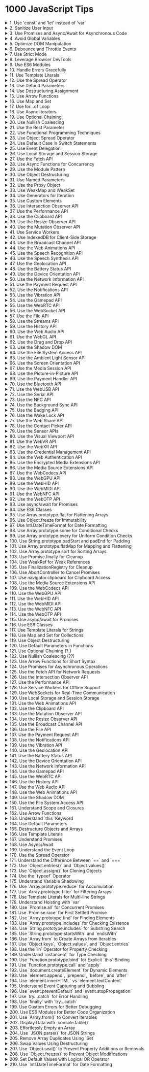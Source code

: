 # 1000 JavaScript Tips

<details><summary>1. Use 'const' and 'let' instead of 'var'</summary>
Using 'const' and 'let' helps avoid common pitfalls associated with variable scoping in JavaScript. 'const' is used for variables that should not be reassigned, providing more predictable and maintainable code. 'let' is used for variables that can change, but it is block-scoped, reducing the chances of bugs related to variable hoisting. For more information, refer to the [MDN Web Docs on const](https://developer.mozilla.org/en-US/docs/Web/JavaScript/Reference/Statements/const) and [MDN Web Docs on let](https://developer.mozilla.org/en-US/docs/Web/JavaScript/Reference/Statements/let).
</details>

<details><summary>2. Sanitize User Input</summary>
Always sanitize user input to prevent security vulnerabilities such as cross-site scripting (XSS) and command injection. Use libraries like [DOMPurify](https://github.com/cure53/DOMPurify) for sanitizing HTML content, and ensure that any data coming from user input is properly validated and sanitized before being processed or displayed. Learn more about XSS prevention on the [OWASP XSS Prevention Cheat Sheet](https://cheatsheetseries.owasp.org/cheatsheets/XSS_Prevention_Cheat_Sheet.html).
</details>

<details><summary>3. Use Promises and Async/Await for Asynchronous Code</summary>
Promises and async/await provide a cleaner and more readable way to handle asynchronous operations compared to traditional callback functions. They help in writing more maintainable code and reduce the complexity associated with error handling in asynchronous operations. Learn more about [Promises](https://developer.mozilla.org/en-US/docs/Web/JavaScript/Reference/Global_Objects/Promise) and [async/await](https://developer.mozilla.org/en-US/docs/Learn/JavaScript/Asynchronous/Async_await) on MDN Web Docs.
</details>

<details><summary>4. Avoid Global Variables</summary>
Global variables can lead to conflicts and hard-to-debug issues, especially in larger codebases. Encapsulate your code within functions or use module patterns to avoid polluting the global namespace. This practice helps in maintaining code modularity and reusability. Read more about best practices in the [MDN Web Docs on Variable Scope](https://developer.mozilla.org/en-US/docs/Web/JavaScript/Guide/Grammar_and_types#variable_scope).
</details>

<details><summary>5. Optimize DOM Manipulation</summary>
Frequent DOM manipulation can lead to performance issues. To optimize, batch DOM changes, use document fragments, or leverage virtual DOM libraries like [React](https://reactjs.org/). Minimizing reflows and repaints by reducing direct DOM interactions can significantly improve performance. Check out this [article on DOM manipulation performance](https://www.smashingmagazine.com/2012/11/writing-fast-memory-efficient-javascript/).
</details>

<details><summary>6. Debounce and Throttle Events</summary>
For events that fire frequently (like scroll, resize, or keypress), use debounce or throttle techniques to limit the number of times the event handler executes. This helps in improving performance and preventing excessive function calls. Libraries like [Lodash](https://lodash.com/docs/4.17.15#debounce) provide convenient debounce and throttle methods. Read more about [debouncing and throttling](https://css-tricks.com/debouncing-throttling-explained-examples/) on CSS-Tricks.
</details>

<details><summary>7. Use Strict Mode</summary>
Enable strict mode by adding 'use strict'; at the beginning of your JavaScript files or functions. Strict mode helps in catching common coding errors, prevents the use of certain problematic features, and provides better performance by allowing JavaScript engines to optimize code more effectively. Learn more about strict mode on [MDN Web Docs](https://developer.mozilla.org/en-US/docs/Web/JavaScript/Reference/Strict_mode).
</details>

<details><summary>8. Leverage Browser DevTools</summary>
Browser DevTools are powerful tools for debugging, profiling, and optimizing your code. Use features like breakpoints, network analysis, and performance profiling to identify and fix issues more efficiently. Familiarizing yourself with DevTools can greatly enhance your development workflow. Learn more from the [Chrome DevTools documentation](https://developer.chrome.com/docs/devtools/).
</details>

<details><summary>9. Use ES6 Modules</summary>
ES6 modules provide a standardized way to organize and reuse code. They help in maintaining a clean codebase by encapsulating functionality and promoting code reuse. Use 'import' and 'export' statements to manage dependencies and module loading in your JavaScript projects. Read more about ES6 modules on [MDN Web Docs](https://developer.mozilla.org/en-US/docs/Web/JavaScript/Guide/Modules).
</details>

<details><summary>10. Handle Errors Gracefully</summary>
Always include error handling in your code to manage potential issues gracefully. Use try/catch blocks for synchronous code and .catch() or async/await with try/catch for asynchronous code. Proper error handling ensures your application can recover from unexpected situations and provide meaningful feedback to users. Learn more about error handling in JavaScript on [MDN Web Docs](https://developer.mozilla.org/en-US/docs/Web/JavaScript/Guide/Control_flow_and_error_handling#exception_handling_statements).
</details>

<details><summary>11. Use Template Literals</summary>
Template literals provide an easy and readable way to create strings. They allow for embedded expressions and multiline strings, which can simplify string creation and manipulation. Use backticks (`) to define template literals and include expressions within ${} brackets. Learn more about template literals on [MDN Web Docs](https://developer.mozilla.org/en-US/docs/Web/JavaScript/Reference/Template_literals).
</details>

<details><summary>12. Use the Spread Operator</summary>
The spread operator (...) allows for easy copying and merging of arrays and objects, and can also be used for function arguments. It provides a concise and readable way to manipulate collections of data. Learn more about the spread operator on [MDN Web Docs](https://developer.mozilla.org/en-US/docs/Web/JavaScript/Reference/Operators/Spread_syntax).
</details>

<details><summary>13. Use Default Parameters</summary>
Default parameters allow you to specify default values for function parameters if no arguments are provided. This can simplify function definitions and provide more robust default behavior. Learn more about default parameters on [MDN Web Docs](https://developer.mozilla.org/en-US/docs/Web/JavaScript/Reference/Functions/Default_parameters).
</details>

<details><summary>14. Use Destructuring Assignment</summary>
Destructuring assignment allows you to unpack values from arrays or properties from objects into distinct variables. This can simplify the extraction of values and make your code more readable. Learn more about destructuring on [MDN Web Docs](https://developer.mozilla.org/en-US/docs/Web/JavaScript/Reference/Operators/Destructuring_assignment).
</details>

<details><summary>15. Use Arrow Functions</summary>
Arrow functions provide a shorter syntax for writing function expressions and lexically bind the `this` value. This can make your code more concise and predictable. Learn more about arrow functions on [MDN Web Docs](https://developer.mozilla.org/en-US/docs/Web/JavaScript/Reference/Functions/Arrow_functions).
</details>

<details><summary>16. Use Map and Set</summary>
Map and Set are built-in data structures that provide more functionality and performance compared to plain objects and arrays. Use Map for key-value pairs and Set for unique values. Learn more about [Map](https://developer.mozilla.org/en-US/docs/Web/JavaScript/Reference/Global_Objects/Map) and [Set](https://developer.mozilla.org/en-US/docs/Web/JavaScript/Reference/Global_Objects/Set) on MDN Web Docs.
</details>

<details><summary>17. Use for...of Loop</summary>
The for...of loop provides a simpler and more readable way to iterate over iterable objects like arrays, strings, and NodeLists. It avoids the pitfalls of traditional for loops and provides a cleaner syntax. Learn more about the for...of loop on [MDN Web Docs](https://developer.mozilla.org/en-US/docs/Web/JavaScript/Reference/Statements/for...of).
</details>

<details><summary>18. Use Async Iterators</summary>
Async iterators and the for await...of loop allow you to iterate over asynchronous data sources in a clean and readable manner. This can simplify the handling of asynchronous streams of data. Learn more about async iterators on [MDN Web Docs](https://developer.mozilla.org/en-US/docs/Web/JavaScript/Reference/Statements/for-await...of).
</details>

<details><summary>19. Use Optional Chaining</summary>
Optional chaining (?.) allows you to safely access deeply nested properties without having to explicitly check for the existence of each level in the property chain. This can simplify your code and prevent runtime errors. Learn more about optional chaining on [MDN Web Docs](https://developer.mozilla.org/en-US/docs/Web/JavaScript/Reference/Operators/Optional_chaining).
</details>

<details><summary>20. Use Nullish Coalescing</summary>
The nullish coalescing operator (??) provides a way to handle default values when dealing with null or undefined. It is a cleaner alternative to using logical OR (||) for default values. Learn more about nullish coalescing on [MDN Web Docs](https://developer.mozilla.org/en-US/docs/Web/JavaScript/Reference/Operators/Nullish_coalescing_operator).
</details>

<details><summary>21. Use the Rest Parameter</summary>
The rest parameter syntax (...) allows you to represent an indefinite number of arguments as an array. This is useful in functions where you don't know the exact number of arguments beforehand. Learn more about rest parameters on [MDN Web Docs](https://developer.mozilla.org/en-US/docs/Web/JavaScript/Reference/Functions/rest_parameters).
</details>

<details><summary>22. Use Functional Programming Techniques</summary>
Functional programming techniques like map, filter, and reduce can make your code more concise and easier to understand. They allow you to operate on collections of data in a declarative manner. Learn more about functional programming in JavaScript on [MDN Web Docs](https://developer.mozilla.org/en-US/docs/Web/JavaScript/Guide/Functions#functional_programming).
</details>

<details><summary>23. Use Object Spread Operator</summary>
The object spread operator (...) allows you to create shallow copies of objects and merge multiple objects into one. This is useful for immutability and combining object properties. Learn more about the object spread operator on [MDN Web Docs](https://developer.mozilla.org/en-US/docs/Web/JavaScript/Reference/Operators/Spread_syntax).
</details>

<details><summary>24. Use Default Case in Switch Statements</summary>
Always include a default case in switch statements to handle unexpected values. This ensures that your code can handle any input, even if it doesn't match any of the specified cases. Learn more about switch statements on [MDN Web Docs](https://developer.mozilla.org/en-US/docs/Web/JavaScript/Reference/Statements/switch).
</details>

<details><summary>25. Use Event Delegation</summary>
Event delegation is a technique that allows you to handle events efficiently by attaching a single event listener to a parent element. This listener analyzes bubbled events to find a match on child elements. Learn more about event delegation on [JavaScript.info](https://javascript.info/event-delegation).
</details>

<details><summary>26. Use Local Storage and Session Storage</summary>
Local storage and session storage provide a way to store data on the client side. Local storage persists data across sessions, while session storage only lasts for the duration of the page session. Learn more about local and session storage on [MDN Web Docs](https://developer.mozilla.org/en-US/docs/Web/API/Window/localStorage).
</details>

<details><summary>27. Use the Fetch API</summary>
The Fetch API provides a modern, promise-based way to make network requests. It is a more powerful and flexible alternative to XMLHttpRequest. Learn more about the Fetch API on [MDN Web Docs](https://developer.mozilla.org/en-US/docs/Web/API/Fetch_API).
</details>

<details><summary>28. Use Async Functions for Concurrency</summary>
Async functions, when combined with the await keyword, provide a clean and intuitive way to handle asynchronous operations. They make your code look synchronous and are easier to read and maintain. Learn more about async functions on [MDN Web Docs](https://developer.mozilla.org/en-US/docs/Web/JavaScript/Reference/Statements/async_function).
</details>

<details><summary>29. Use the Module Pattern</summary>
The module pattern is a design pattern that provides a way to encapsulate private and public methods and variables. It helps in organizing and structuring your code. Learn more about the module pattern on [JavaScript.info](https://javascript.info/modules).
</details>

<details><summary>30. Use Object Destructuring</summary>
Object destructuring allows you to extract properties from objects and bind them to variables. This can make your code more concise and readable. Learn more about object destructuring on [MDN Web Docs](https://developer.mozilla.org/en-US/docs/Web/JavaScript/Reference/Operators/Destructuring_assignment).
</details>

<details><summary>31. Use Named Parameters</summary>
Using named parameters in your functions can make your code more readable and flexible. Instead of passing a list of arguments, you pass an object with named properties. Learn more about named parameters on [MDN Web Docs](https://developer.mozilla.org/en-US/docs/Web/JavaScript/Reference/Functions/Default_parameters#using_destructuring_with_default_parameters).
</details>

<details><summary>32. Use the Proxy Object</summary>
The Proxy object allows you to create a proxy for another object, which can intercept and redefine fundamental operations for that object. This can be useful for implementing custom behavior. Learn more about the Proxy object on [MDN Web Docs](https://developer.mozilla.org/en-US/docs/Web/JavaScript/Reference/Global_Objects/Proxy).
</details>

<details><summary>33. Use WeakMap and WeakSet</summary>
WeakMap and WeakSet are collections that allow for weak references to objects. This means that if no other references to an object exist, it can be garbage collected. Learn more about [WeakMap](https://developer.mozilla.org/en-US/docs/Web/JavaScript/Reference/Global_Objects/WeakMap) and [WeakSet](https://developer.mozilla.org/en-US/docs/Web/JavaScript/Reference/Global_Objects/WeakSet) on MDN Web Docs.
</details>

<details><summary>34. Use Generators for Iteration</summary>
Generators are functions that can be paused and resumed, allowing you to define iterative algorithms by writing code that produces a sequence of results. Learn more about generators on [MDN Web Docs](https://developer.mozilla.org/en-US/docs/Web/JavaScript/Reference/Statements/function*).
</details>

<details><summary>35. Use Custom Elements</summary>
Custom elements allow you to create your own HTML tags and define their behavior using JavaScript. This is part of the Web Components standard. Learn more about custom elements on [MDN Web Docs](https://developer.mozilla.org/en-US/docs/Web/Web_Components/Using_custom_elements).
</details>

<details><summary>36. Use Intersection Observer API</summary>
The Intersection Observer API provides a way to asynchronously observe changes in the intersection of a target element with an ancestor element or with a top-level document's viewport. Learn more about the Intersection Observer API on [MDN Web Docs](https://developer.mozilla.org/en-US/docs/Web/API/Intersection_Observer_API).
</details>

<details><summary>37. Use the Performance API</summary>
The Performance API provides a way to measure the performance of your web applications. You can use it to track various performance metrics and optimize your code accordingly. Learn more about the Performance API on [MDN Web Docs](https://developer.mozilla.org/en-US/docs/Web/API/Performance).
</details>

<details><summary>38. Use the Clipboard API</summary>
The Clipboard API provides a way to interact with the clipboard, enabling you to copy and paste text programmatically. This can be useful for building rich text editors and other interactive applications. Learn more about the Clipboard API on [MDN Web Docs](https://developer.mozilla.org/en-US/docs/Web/API/Clipboard_API).
</details>

<details><summary>39. Use the Resize Observer API</summary>
The Resize Observer API provides a way to observe changes to the size of an element. This is useful for responsive design and ensuring your UI adapts to different screen sizes and orientations. Learn more about the Resize Observer API on [MDN Web Docs](https://developer.mozilla.org/en-US/docs/Web/API/Resize_Observer_API).
</details>

<details><summary>40. Use the Mutation Observer API</summary>
The Mutation Observer API provides a way to observe changes to the DOM tree. This can be useful for building dynamic user interfaces and ensuring your application responds to changes in the DOM. Learn more about the Mutation Observer API on [MDN Web Docs](https://developer.mozilla.org/en-US/docs/Web/API/MutationObserver).
</details>

<details><summary>41. Use Service Workers</summary>
Service workers provide a way to run scripts in the background and handle network requests, enabling you to create offline-first web applications. Learn more about service workers on [MDN Web Docs](https://developer.mozilla.org/en-US/docs/Web/API/Service_Worker_API).
</details>

<details><summary>42. Use IndexedDB for Client-Side Storage</summary>
IndexedDB is a low-level API for storing large amounts of structured data on the client side. It provides a way to store data in a transactional and queryable manner. Learn more about IndexedDB on [MDN Web Docs](https://developer.mozilla.org/en-US/docs/Web/API/IndexedDB_API).
</details>

<details><summary>43. Use the Broadcast Channel API</summary>
The Broadcast Channel API provides a way to communicate between browsing contexts (such as iframes, tabs, or workers) that share the same origin. Learn more about the Broadcast Channel API on [MDN Web Docs](https://developer.mozilla.org/en-US/docs/Web/API/Broadcast_Channel_API).
</details>

<details><summary>44. Use the Web Animations API</summary>
The Web Animations API provides a way to create complex animations using JavaScript, offering more control and flexibility than CSS animations. Learn more about the Web Animations API on [MDN Web Docs](https://developer.mozilla.org/en-US/docs/Web/API/Web_Animations_API).
</details>

<details><summary>45. Use the Speech Recognition API</summary>
The Speech Recognition API provides a way to convert speech to text, enabling you to build voice-controlled applications. Learn more about the Speech Recognition API on [MDN Web Docs](https://developer.mozilla.org/en-US/docs/Web/API/SpeechRecognition).
</details>

<details><summary>46. Use the Speech Synthesis API</summary>
The Speech Synthesis API provides a way to convert text to speech, enabling you to build applications that can speak to the user. Learn more about the Speech Synthesis API on [MDN Web Docs](https://developer.mozilla.org/en-US/docs/Web/API/SpeechSynthesis).
</details>

<details><summary>47. Use the Geolocation API</summary>
The Geolocation API provides a way to get the geographical position of a device. This can be useful for building location-based applications. Learn more about the Geolocation API on [MDN Web Docs](https://developer.mozilla.org/en-US/docs/Web/API/Geolocation_API).
</details>

<details><summary>48. Use the Battery Status API</summary>
The Battery Status API provides a way to get information about the battery status of the device. This can be useful for building applications that optimize their behavior based on the battery level. Learn more about the Battery Status API on [MDN Web Docs](https://developer.mozilla.org/en-US/docs/Web/API/Battery_Status_API).
</details>

<details><summary>49. Use the Device Orientation API</summary>
The Device Orientation API provides a way to get information about the physical orientation of the device. This can be useful for building applications that respond to device movements. Learn more about the Device Orientation API on [MDN Web Docs](https://developer.mozilla.org/en-US/docs/Web/API/Device_Orientation_API).
</details>

<details><summary>50. Use the Network Information API</summary>
The Network Information API provides a way to get information about the network connection of the device. This can be useful for building applications that optimize their behavior based on the network conditions. Learn more about the Network Information API on [MDN Web Docs](https://developer.mozilla.org/en-US/docs/Web/API/Network_Information_API).
</details>

<details><summary>51. Use the Payment Request API</summary>
The Payment Request API provides a way to simplify the process of collecting payment information from the user. It enables you to create a consistent and secure payment experience. Learn more about the Payment Request API on [MDN Web Docs](https://developer.mozilla.org/en-US/docs/Web/API/Payment_Request_API).
</details>

<details><summary>52. Use the Notifications API</summary>
The Notifications API provides a way to display notifications to the user. This can be useful for keeping the user informed about important events or updates. Learn more about the Notifications API on [MDN Web Docs](https://developer.mozilla.org/en-US/docs/Web/API/Notifications_API).
</details>

<details><summary>53. Use the Vibration API</summary>
The Vibration API provides a way to vibrate the device. This can be useful for providing haptic feedback in your applications. Learn more about the Vibration API on [MDN Web Docs](https://developer.mozilla.org/en-US/docs/Web/API/Vibration_API).
</details>

<details><summary>54. Use the Gamepad API</summary>
The Gamepad API provides a way to interact with game controllers. This can be useful for building games or applications that require game controller input. Learn more about the Gamepad API on [MDN Web Docs](https://developer.mozilla.org/en-US/docs/Web/API/Gamepad_API).
</details>

<details><summary>55. Use the WebRTC API</summary>
The WebRTC API provides a way to build real-time communication applications, such as video and voice chat. Learn more about the WebRTC API on [MDN Web Docs](https://developer.mozilla.org/en-US/docs/Web/API/WebRTC_API).
</details>

<details><summary>56. Use the WebSocket API</summary>
The WebSocket API provides a way to create a persistent connection between the client and the server, enabling real-time communication. Learn more about the WebSocket API on [MDN Web Docs](https://developer.mozilla.org/en-US/docs/Web/API/WebSockets_API).
</details>

<details><summary>57. Use the File API</summary>
The File API provides a way to interact with files on the user's device. This can be useful for building applications that need to read or write files. Learn more about the File API on [MDN Web Docs](https://developer.mozilla.org/en-US/docs/Web/API/File_API).
</details>

<details><summary>58. Use the Streams API</summary>
The Streams API provides a way to handle streaming data, enabling you to process data as it is being received. Learn more about the Streams API on [MDN Web Docs](https://developer.mozilla.org/en-US/docs/Web/API/Streams_API).
</details>

<details><summary>59. Use the History API</summary>
The History API provides a way to manipulate the browser's session history, enabling you to build single-page applications with a navigation history. Learn more about the History API on [MDN Web Docs](https://developer.mozilla.org/en-US/docs/Web/API/History_API).
</details>

<details><summary>60. Use the Web Audio API</summary>
The Web Audio API provides a way to process and synthesize audio in web applications. It enables you to build complex audio applications and games. Learn more about the Web Audio API on [MDN Web Docs](https://developer.mozilla.org/en-US/docs/Web/API/Web_Audio_API).
</details>

<details><summary>61. Use the WebGL API</summary>
The WebGL API provides a way to render 3D graphics in web applications. It enables you to build complex visualizations and games. Learn more about the WebGL API on [MDN Web Docs](https://developer.mozilla.org/en-US/docs/Web/API/WebGL_API).
</details>

<details><summary>62. Use the Drag and Drop API</summary>
The Drag and Drop API provides a way to implement drag-and-drop functionality in your web applications. This can be useful for building interactive user interfaces. Learn more about the Drag and Drop API on [MDN Web Docs](https://developer.mozilla.org/en-US/docs/Web/API/HTML_Drag_and_Drop_API).
</details>

<details><summary>63. Use the Shadow DOM</summary>
The Shadow DOM provides a way to encapsulate the internal structure of a web component, ensuring that its styles and behavior do not affect the rest of the document. Learn more about the Shadow DOM on [MDN Web Docs](https://developer.mozilla.org/en-US/docs/Web/Web_Components/Using_shadow_DOM).
</details>

<details><summary>64. Use the File System Access API</summary>
The File System Access API provides a way to read and write files on the user's local file system. This can be useful for building applications that need to manage files locally. Learn more about the File System Access API on [MDN Web Docs](https://developer.mozilla.org/en-US/docs/Web/API/File_System_Access_API).
</details>

<details><summary>65. Use the Ambient Light Sensor API</summary>
The Ambient Light Sensor API provides a way to get information about the ambient light level around the device. This can be useful for building applications that adapt to the lighting conditions. Learn more about the Ambient Light Sensor API on [MDN Web Docs](https://developer.mozilla.org/en-US/docs/Web/API/AmbientLightSensor).
</details>

<details><summary>66. Use the Screen Orientation API</summary>
The Screen Orientation API provides a way to get and set the orientation of the screen. This can be useful for building applications that need to adapt to different screen orientations. Learn more about the Screen Orientation API on [MDN Web Docs](https://developer.mozilla.org/en-US/docs/Web/API/Screen_Orientation_API).
</details>

<details><summary>67. Use the Media Session API</summary>
The Media Session API provides a way to customize media notifications and handle media playback actions. This can be useful for building media applications with enhanced user experiences. Learn more about the Media Session API on [MDN Web Docs](https://developer.mozilla.org/en-US/docs/Web/API/Media_Session_API).
</details>

<details><summary>68. Use the Picture-in-Picture API</summary>
The Picture-in-Picture API provides a way to display video in a small overlay window that remains on top of other windows. This can be useful for building video applications with enhanced user experiences. Learn more about the Picture-in-Picture API on [MDN Web Docs](https://developer.mozilla.org/en-US/docs/Web/API/Picture-in-Picture_API).
</details>

<details><summary>69. Use the Payment Handler API</summary>
The Payment Handler API provides a way to create web-based payment apps that can handle payment requests from other web applications. Learn more about the Payment Handler API on [MDN Web Docs](https://developer.mozilla.org/en-US/docs/Web/API/Payment_Handler_API).
</details>

<details><summary>70. Use the Bluetooth API</summary>
The Web Bluetooth API provides a way to connect to Bluetooth devices directly from a web application. This can be useful for building applications that need to interact with Bluetooth peripherals. Learn more about the Bluetooth API on [MDN Web Docs](https://developer.mozilla.org/en-US/docs/Web/API/Web_Bluetooth_API).
</details>

<details><summary>71. Use the WebUSB API</summary>
The WebUSB API provides a way to connect to USB devices directly from a web application. This can be useful for building applications that need to interact with USB peripherals. Learn more about the WebUSB API on [MDN Web Docs](https://developer.mozilla.org/en-US/docs/Web/API/USB).
</details>

<details><summary>72. Use the Serial API</summary>
The Web Serial API provides a way to connect to serial devices directly from a web application. This can be useful for building applications that need to interact with serial peripherals. Learn more about the Serial API on [MDN Web Docs](https://developer.mozilla.org/en-US/docs/Web/API/Serial).
</details>

<details><summary>73. Use the NFC API</summary>
The Web NFC API provides a way to read and write NFC tags directly from a web application. This can be useful for building applications that need to interact with NFC devices. Learn more about the NFC API on [MDN Web Docs](https://developer.mozilla.org/en-US/docs/Web/API/Web_NFC_API).
</details>

<details><summary>74. Use the Background Sync API</summary>
The Background Sync API provides a way to defer actions until the user has a stable internet connection. This can be useful for building applications that need to handle intermittent connectivity. Learn more about the Background Sync API on [MDN Web Docs](https://developer.mozilla.org/en-US/docs/Web/API/Background_Sync_API).
</details>

<details><summary>75. Use the Badging API</summary>
The Badging API provides a way to set an application-wide badge, typically shown on the app's icon. This can be useful for providing users with status or notification indicators. Learn more about the Badging API on [MDN Web Docs](https://developer.mozilla.org/en-US/docs/Web/API/Badging_API).
</details>

<details><summary>76. Use the Wake Lock API</summary>
The Wake Lock API provides a way to prevent the device from dimming or locking the screen. This can be useful for applications that need to keep the screen on while in use. Learn more about the Wake Lock API on [MDN Web Docs](https://developer.mozilla.org/en-US/docs/Web/API/Wake_Lock_API).
</details>

<details><summary>77. Use the Web Share API</summary>
The Web Share API provides a way to share text, links, and files to other apps installed on the device. This can be useful for building applications that need to share content with other apps. Learn more about the Web Share API on [MDN Web Docs](https://developer.mozilla.org/en-US/docs/Web/API/Navigator/share).
</details>

<details><summary>78. Use the Contact Picker API</summary>
The Contact Picker API provides a way to select contacts from the user's address book. This can be useful for building applications that need to interact with the user's contacts. Learn more about the Contact Picker API on [MDN Web Docs](https://developer.mozilla.org/en-US/docs/Web/API/Contact_Picker_API).
</details>

<details><summary>79. Use the Sensor APIs</summary>
The Sensor APIs provide a way to access various sensors on the device, such as the accelerometer, gyroscope, and magnetometer. This can be useful for building applications that need to interact with the device's sensors. Learn more about the Sensor APIs on [MDN Web Docs](https://developer.mozilla.org/en-US/docs/Web/API/Sensor_APIs).
</details>

<details><summary>80. Use the Visual Viewport API</summary>
The Visual Viewport API provides a way to access information about the visual viewport, including its size and position. This can be useful for building responsive web applications that adapt to different screen sizes. Learn more about the Visual Viewport API on [MDN Web Docs](https://developer.mozilla.org/en-US/docs/Web/API/Visual_Viewport_API).
</details>

<details><summary>81. Use the WebVR API</summary>
The WebVR API provides a way to create virtual reality experiences in web applications. This can be useful for building immersive web applications that provide VR experiences. Learn more about the WebVR API on [MDN Web Docs](https://developer.mozilla.org/en-US/docs/Web/API/WebVR_API).
</details>

<details><summary>82. Use the WebXR API</summary>
The WebXR API provides a way to create augmented reality and virtual reality experiences in web applications. This can be useful for building immersive web applications that provide AR and VR experiences. Learn more about the WebXR API on [MDN Web Docs](https://developer.mozilla.org/en-US/docs/Web/API/WebXR_Device_API).
</details>

<details><summary>83. Use the Credential Management API</summary>
The Credential Management API provides a way to handle user credentials, such as passwords and federated identities. This can be useful for building applications that require user authentication. Learn more about the Credential Management API on [MDN Web Docs](https://developer.mozilla.org/en-US/docs/Web/API/Credential_Management_API).
</details>

<details><summary>84. Use the Web Authentication API</summary>
The Web Authentication API provides a way to use public key cryptography for user authentication. This can be useful for building applications that require strong user authentication. Learn more about the Web Authentication API on [MDN Web Docs](https://developer.mozilla.org/en-US/docs/Web/API/Web_Authentication_API).
</details>

<details><summary>85. Use the Encrypted Media Extensions API</summary>
The Encrypted Media Extensions API provides a way to play encrypted media content in web applications. This can be useful for building applications that need to handle DRM-protected content. Learn more about the Encrypted Media Extensions API on [MDN Web Docs](https://developer.mozilla.org/en-US/docs/Web/API/Encrypted_Media_Extensions_API).
</details>

<details><summary>86. Use the Media Source Extensions API</summary>
The Media Source Extensions API provides a way to create streams for playback in web applications. This can be useful for building applications that need to handle adaptive streaming. Learn more about the Media Source Extensions API on [MDN Web Docs](https://developer.mozilla.org/en-US/docs/Web/API/Media_Source_Extensions_API).
</details>

<details><summary>87. Use the WebCodecs API</summary>
The WebCodecs API provides a way to encode and decode audio and video in web applications. This can be useful for building applications that need to handle media processing. Learn more about the WebCodecs API on [MDN Web Docs](https://developer.mozilla.org/en-US/docs/Web/API/WebCodecs_API).
</details>

<details><summary>88. Use the WebGPU API</summary>
The WebGPU API provides a way to use the GPU for rendering and computation in web applications. This can be useful for building applications that need to handle high-performance graphics and computations. Learn more about the WebGPU API on [MDN Web Docs](https://developer.mozilla.org/en-US/docs/Web/API/WebGPU_API).
</details>

<details><summary>89. Use the WebHID API</summary>
The WebHID API provides a way to interact with human interface devices, such as keyboards and game controllers. This can be useful for building applications that need to handle input from HID devices. Learn more about the WebHID API on [MDN Web Docs](https://developer.mozilla.org/en-US/docs/Web/API/WebHID_API).
</details>

<details><summary>90. Use the WebMIDI API</summary>
The WebMIDI API provides a way to interact with MIDI devices, such as musical instruments. This can be useful for building applications that need to handle input from MIDI devices. Learn more about the WebMIDI API on [MDN Web Docs](https://developer.mozilla.org/en-US/docs/Web/API/MIDIAccess).
</details>

<details><summary>91. Use the WebNFC API</summary>
The WebNFC API provides a way to read and write NFC tags directly from a web application. This can be useful for building applications that need to interact with NFC devices. Learn more about the WebNFC API on [MDN Web Docs](https://developer.mozilla.org/en-US/docs/Web/API/Web_NFC_API).
</details>

<details><summary>92. Use the WebOTP API</summary>
The WebOTP API provides a way to handle one-time passwords in web applications. This can be useful for building applications that require user authentication. Learn more about the WebOTP API on [MDN Web Docs](https://developer.mozilla.org/en-US/docs/Web/API/WebOTP_API).
</details>

<details><summary>93. Use async/await for Promises</summary>
Async/await syntax allows you to write asynchronous code that looks synchronous, improving readability and maintainability. Learn more on [MDN Web Docs](https://developer.mozilla.org/en-US/docs/Web/JavaScript/Reference/Statements/async_function).
</details>

<details><summary>94. Use ES6 Classes</summary>
ES6 classes provide a clear syntax for creating objects and dealing with inheritance in JavaScript. Learn more on [MDN Web Docs](https://developer.mozilla.org/en-US/docs/Web/JavaScript/Reference/Classes).
</details>

<details><summary>95. Use Array.prototype.flat for Flattening Arrays</summary>
The `flat` method creates a new array with all sub-array elements concatenated into it recursively up to the specified depth. It's useful for handling nested arrays. Learn more on [MDN Web Docs](https://developer.mozilla.org/en-US/docs/Web/JavaScript/Reference/Global_Objects/Array/flat).
</details>

<details><summary>96. Use Object.freeze for Immutability</summary>
`Object.freeze` prevents modifications to an object, making it immutable. This is useful for ensuring data integrity. Learn more on [MDN Web Docs](https://developer.mozilla.org/en-US/docs/Web/JavaScript/Reference/Global_Objects/Object/freeze).
</details>

<details><summary>97. Use Intl.DateTimeFormat for Date Formatting</summary>
`Intl.DateTimeFormat` enables language-sensitive date and time formatting. This is useful for creating user-friendly dates in web applications. Learn more on [MDN Web Docs](https://developer.mozilla.org/en-US/docs/Web/JavaScript/Reference/Global_Objects/DateTimeFormat).
</details>

<details><summary>98. Use Array.prototype.some for Conditional Checks</summary>
The `some` method tests whether at least one element in the array passes the implemented function. It's useful for conditionally checking array elements. Learn more on [MDN Web Docs](https://developer.mozilla.org/en-US/docs/Web/JavaScript/Reference/Global_Objects/Array/some).
</details>

<details><summary>99. Use Array.prototype.every for Uniform Condition Checks</summary>
The `every` method tests whether all elements in the array pass the implemented function. It's useful for ensuring all elements meet a condition. Learn more on [MDN Web Docs](https://developer.mozilla.org/en-US/docs/Web/JavaScript/Reference/Global_Objects/Array/every).
</details>

<details><summary>100. Use String.prototype.padStart and padEnd for Padding</summary>
These methods pad the current string with another string until the resulting string reaches the given length. Useful for formatting output. Learn more on [MDN Web Docs](https://developer.mozilla.org/en-US/docs/Web/JavaScript/Reference/Global_Objects/String/padStart) and [MDN Web Docs](https://developer.mozilla.org/en-US/docs/Web/JavaScript/Reference/Global_Objects/String/padEnd).
</details>

<details><summary>101. Use Array.prototype.flatMap for Mapping and Flattening</summary>
The `flatMap` method maps each element using a mapping function, then flattens the result into a new array. It's a combination of `map` and `flat`. Learn more on [MDN Web Docs](https://developer.mozilla.org/en-US/docs/Web/JavaScript/Reference/Global_Objects/Array/flatMap).
</details>

<details><summary>102. Use Array.prototype.sort for Sorting Arrays</summary>
The `sort` method sorts the elements of an array in place and returns the sorted array. It's useful for organizing data. Learn more on [MDN Web Docs](https://developer.mozilla.org/en-US/docs/Web/JavaScript/Reference/Global_Objects/Array/sort).
</details>

<details><summary>103. Use Promise.finally for Cleanup</summary>
`Promise.finally` executes a callback when the promise is settled, regardless of its outcome. This is useful for cleanup operations. Learn more on [MDN Web Docs](https://developer.mozilla.org/en-US/docs/Web/JavaScript/Reference/Global_Objects/Promise/finally).
</details>

<details><summary>104. Use WeakRef for Weak References</summary>
`WeakRef` provides a way to hold a weak reference to an object without preventing it from being garbage-collected. This is useful for memory management. Learn more on [MDN Web Docs](https://developer.mozilla.org/en-US/docs/Web/JavaScript/Reference/Global_Objects/WeakRef).
</details>

<details><summary>105. Use FinalizationRegistry for Cleanup</summary>
`FinalizationRegistry` allows you to request a callback when an object is garbage-collected. This is useful for cleaning up resources. Learn more on [MDN Web Docs](https://developer.mozilla.org/en-US/docs/Web/JavaScript/Reference/Global_Objects/FinalizationRegistry).
</details>

<details><summary>106. Use AbortController to Cancel Promises</summary>
`AbortController` provides a way to abort web requests and other asynchronous tasks. This is useful for managing long-running tasks. Learn more on [MDN Web Docs](https://developer.mozilla.org/en-US/docs/Web/API/AbortController).
</details>

<details><summary>107. Use navigator.clipboard for Clipboard Access</summary>
`navigator.clipboard` provides a way to read from and write to the clipboard. This is useful for creating rich text editors and other interactive applications. Learn more on [MDN Web Docs](https://developer.mozilla.org/en-US/docs/Web/API/Clipboard).
</details>

<details><summary>108. Use the Media Source Extensions API</summary>
The Media Source Extensions API provides a way to create streams for playback in web applications. This can be useful for building applications that need to handle adaptive streaming. Learn more about the Media Source Extensions API on [MDN Web Docs](https://developer.mozilla.org/en-US/docs/Web/API/Media_Source_Extensions_API).
</details>

<details><summary>109. Use the WebCodecs API</summary>
The WebCodecs API provides a way to encode and decode audio and video in web applications. This can be useful for building applications that need to handle media processing. Learn more about the WebCodecs API on [MDN Web Docs](https://developer.mozilla.org/en-US/docs/Web/API/WebCodecs_API).
</details>

<details><summary>110. Use the WebGPU API</summary>
The WebGPU API provides a way to use the GPU for rendering and computation in web applications. This can be useful for building applications that need to handle high-performance graphics and computations. Learn more about the WebGPU API on [MDN Web Docs](https://developer.mozilla.org/en-US/docs/Web/API/WebGPU_API).
</details>

<details><summary>111. Use the WebHID API</summary>
The WebHID API provides a way to interact with human interface devices, such as keyboards and game controllers. This can be useful for building applications that need to handle input from HID devices. Learn more about the WebHID API on [MDN Web Docs](https://developer.mozilla.org/en-US/docs/Web/API/WebHID_API).
</details>

<details><summary>112. Use the WebMIDI API</summary>
The WebMIDI API provides a way to interact with MIDI devices, such as musical instruments. This can be useful for building applications that need to handle input from MIDI devices. Learn more about the WebMIDI API on [MDN Web Docs](https://developer.mozilla.org/en-US/docs/Web/API/MIDIAccess).
</details>

<details><summary>113. Use the WebNFC API</summary>
The WebNFC API provides a way to read and write NFC tags directly from a web application. This can be useful for building applications that need to interact with NFC devices. Learn more about the WebNFC API on [MDN Web Docs](https://developer.mozilla.org/en-US/docs/Web/API/Web_NFC_API).
</details>

<details><summary>114. Use the WebOTP API</summary>
The WebOTP API provides a way to handle one-time passwords in web applications. This can be useful for building applications that require user authentication. Learn more about the WebOTP API on [MDN Web Docs](https://developer.mozilla.org/en-US/docs/Web/API/WebOTP_API).
</details>

<details><summary>115. Use async/await for Promises</summary>
Async/await syntax allows you to write asynchronous code that looks synchronous, improving readability and maintainability. Learn more on [MDN Web Docs](https://developer.mozilla.org/en-US/docs/Web/JavaScript/Reference/Statements/async_function).
</details>

<details><summary>116. Use ES6 Classes</summary>
ES6 classes provide a clear syntax for creating objects and dealing with inheritance in JavaScript. Learn more on [MDN Web Docs](https://developer.mozilla.org/en-US/docs/Web/JavaScript/Reference/Classes).
</details>

<details><summary>117. Use Template Literals for Strings</summary>
Template literals allow for embedded expressions and multiline strings, making string manipulation easier. Learn more on [MDN Web Docs](https://developer.mozilla.org/en-US/docs/Web/JavaScript/Reference/Template_literals).
</details>

<details><summary>118. Use Map and Set for Collections</summary>
Map and Set provide efficient ways to store and manage unique values and key-value pairs. Learn more on [MDN Web Docs](https://developer.mozilla.org/en-US/docs/Web/JavaScript/Reference/Global_Objects/Map) and [MDN Web Docs](https://developer.mozilla.org/en-US/docs/Web/JavaScript/Reference/Global_Objects/Set).
</details>

<details><summary>119. Use Object Destructuring</summary>
Destructuring allows for extracting properties from objects and arrays into distinct variables, improving code readability. Learn more on [MDN Web Docs](https://developer.mozilla.org/en-US/docs/Web/JavaScript/Reference/Operators/Destructuring_assignment).
</details>

<details><summary>120. Use Default Parameters in Functions</summary>
Default parameters allow you to initialize function parameters with default values if no arguments are passed. Learn more on [MDN Web Docs](https://developer.mozilla.org/en-US/docs/Web/JavaScript/Reference/Functions/Default_parameters).
</details>

<details><summary>121. Use Optional Chaining (?.)</summary>
Optional chaining simplifies accessing deeply nested properties without having to explicitly check for each level's existence. Learn more on [MDN Web Docs](https://developer.mozilla.org/en-US/docs/Web/JavaScript/Reference/Operators/Optional_chaining).
</details>

<details><summary>122. Use Nullish Coalescing (??)</summary>
The nullish coalescing operator provides a way to handle default values when dealing with null or undefined, improving code clarity. Learn more on [MDN Web Docs](https://developer.mozilla.org/en-US/docs/Web/JavaScript/Reference/Operators/Nullish_coalescing_operator).
</details>

<details><summary>123. Use Arrow Functions for Short Syntax</summary>
Arrow functions provide a concise syntax for writing functions and lexically bind the `this` value. Learn more on [MDN Web Docs](https://developer.mozilla.org/en-US/docs/Web/JavaScript/Reference/Functions/Arrow_functions).
</details>

<details><summary>124. Use Promises for Asynchronous Operations</summary>
Promises provide a cleaner way to handle asynchronous operations compared to callbacks, making your code more readable and maintainable. Learn more on [MDN Web Docs](https://developer.mozilla.org/en-US/docs/Web/JavaScript/Reference/Global_Objects/Promise).
</details>

<details><summary>125. Use the Fetch API for Network Requests</summary>
The Fetch API is a modern replacement for XMLHttpRequest, providing a more powerful and flexible way to make HTTP requests. Learn more on [MDN Web Docs](https://developer.mozilla.org/en-US/docs/Web/API/Fetch_API).
</details>

<details><summary>126. Use the Intersection Observer API</summary>
The Intersection Observer API allows you to asynchronously observe changes in the intersection of a target element with an ancestor element or viewport. Learn more on [MDN Web Docs](https://developer.mozilla.org/en-US/docs/Web/API/Intersection_Observer_API).
</details>

<details><summary>127. Use the Performance API</summary>
The Performance API provides detailed timing data for the various stages of your page's loading, helping you optimize performance. Learn more on [MDN Web Docs](https://developer.mozilla.org/en-US/docs/Web/API/Performance).
</details>

<details><summary>128. Use Service Workers for Offline Support</summary>
Service workers enable you to create offline-first web applications by intercepting network requests and serving cached resources. Learn more on [MDN Web Docs](https://developer.mozilla.org/en-US/docs/Web/API/Service_Worker_API).
</details>

<details><summary>129. Use WebSockets for Real-Time Communication</summary>
WebSockets provide a way to open a persistent connection between the client and server for real-time communication. Learn more on [MDN Web Docs](https://developer.mozilla.org/en-US/docs/Web/API/WebSockets_API).
</details>

<details><summary>130. Use Local Storage and Session Storage</summary>
Local storage and session storage provide ways to store data on the client side, persisting across sessions or page reloads. Learn more on [MDN Web Docs](https://developer.mozilla.org/en-US/docs/Web/API/Window/localStorage).
</details>

<details><summary>131. Use the Web Animations API</summary>
The Web Animations API provides a way to create complex animations using JavaScript, offering more control and flexibility than CSS animations. Learn more on [MDN Web Docs](https://developer.mozilla.org/en-US/docs/Web/API/Web_Animations_API).
</details>

<details><summary>132. Use the Clipboard API</summary>
The Clipboard API provides a way to interact with the clipboard, enabling you to copy and paste text programmatically. Learn more on [MDN Web Docs](https://developer.mozilla.org/en-US/docs/Web/API/Clipboard_API).
</details>

<details><summary>133. Use the Mutation Observer API</summary>
The Mutation Observer API provides a way to observe changes to the DOM tree, useful for dynamic UI updates. Learn more on [MDN Web Docs](https://developer.mozilla.org/en-US/docs/Web/API/MutationObserver).
</details>

<details><summary>134. Use the Resize Observer API</summary>
The Resize Observer API provides a way to observe changes to the size of an element, useful for responsive design. Learn more on [MDN Web Docs](https://developer.mozilla.org/en-US/docs/Web/API/Resize_Observer_API).
</details>

<details><summary>135. Use the Broadcast Channel API</summary>
The Broadcast Channel API provides a way to communicate between browsing contexts (tabs, iframes) that share the same origin. Learn more on [MDN Web Docs](https://developer.mozilla.org/en-US/docs/Web/API/Broadcast_Channel_API).
</details>

<details><summary>136. Use the File API</summary>
The File API provides a way to interact with files on the user's device, useful for reading and writing files. Learn more on [MDN Web Docs](https://developer.mozilla.org/en-US/docs/Web/API/File_API).
</details>

<details><summary>137. Use the Payment Request API</summary>
The Payment Request API provides a way to simplify the process of collecting payment information from users, improving the user experience. Learn more on [MDN Web Docs](https://developer.mozilla.org/en-US/docs/Web/API/Payment_Request_API).
</details>

<details><summary>138. Use the Notifications API</summary>
The Notifications API enables web applications to display notifications to the user, even when the application is not in focus. Learn more on [MDN Web Docs](https://developer.mozilla.org/en-US/docs/Web/API/Notifications_API).
</details>

<details><summary>139. Use the Vibration API</summary>
The Vibration API allows web applications to provide haptic feedback by triggering device vibrations. Learn more on [MDN Web Docs](https://developer.mozilla.org/en-US/docs/Web/API/Vibration_API).
</details>

<details><summary>140. Use the Geolocation API</summary>
The Geolocation API provides a way to get the geographical position of the device, useful for location-based services. Learn more on [MDN Web Docs](https://developer.mozilla.org/en-US/docs/Web/API/Geolocation_API).
</details>

<details><summary>141. Use the Battery Status API</summary>
The Battery Status API provides information about the battery status of the device, helping optimize app behavior based on power availability. Learn more on [MDN Web Docs](https://developer.mozilla.org/en-US/docs/Web/API/Battery_Status_API).
</details>

<details><summary>142. Use the Device Orientation API</summary>
The Device Orientation API provides information about the physical orientation of the device, useful for building responsive applications. Learn more on [MDN Web Docs](https://developer.mozilla.org/en-US/docs/Web/API/Device_Orientation_API).
</details>

<details><summary>143. Use the Network Information API</summary>
The Network Information API provides information about the network connection of the device, allowing apps to adjust behavior based on network conditions. Learn more on [MDN Web Docs](https://developer.mozilla.org/en-US/docs/Web/API/Network_Information_API).
</details>

<details><summary>144. Use the Gamepad API</summary>
The Gamepad API provides a way to interact with game controllers, enabling the creation of web-based games with gamepad support. Learn more on [MDN Web Docs](https://developer.mozilla.org/en-US/docs/Web/API/Gamepad_API).
</details>

<details><summary>145. Use the WebRTC API</summary>
The WebRTC API enables real-time communication capabilities in web applications, such as audio, video, and data sharing. Learn more on [MDN Web Docs](https://developer.mozilla.org/en-US/docs/Web/API/WebRTC_API).
</details>

<details><summary>146. Use the History API</summary>
The History API provides methods to interact with the browser's history, useful for creating single-page applications with dynamic navigation. Learn more on [MDN Web Docs](https://developer.mozilla.org/en-US/docs/Web/API/History_API).
</details>

<details><summary>147. Use the Web Audio API</summary>
The Web Audio API provides advanced capabilities for audio processing and synthesis directly in the web browser, useful for building audio applications. Learn more on [MDN Web Docs](https://developer.mozilla.org/en-US/docs/Web/API/Web_Audio_API).
</details>

<details><summary>148. Use the Web Animations API</summary>
The Web Animations API allows for creating complex animations using JavaScript, offering greater control than CSS animations. Learn more on [MDN Web Docs](https://developer.mozilla.org/en-US/docs/Web/API/Web_Animations_API).
</details>

<details><summary>149. Use the Shadow DOM</summary>
The Shadow DOM allows you to encapsulate your component's internal structure, ensuring styles and behavior are scoped to the component. Learn more on [MDN Web Docs](https://developer.mozilla.org/en-US/docs/Web/Web_Components/Using_shadow_DOM).
</details>

<details><summary>150. Use the File System Access API</summary>
The File System Access API provides methods to read and write files on the user's local file system, useful for web applications that need to handle local files. Learn more on [MDN Web Docs](https://developer.mozilla.org/en-US/docs/Web/API/File_System_Access_API).
</details>

<details><summary>161. Understand Scope and Closures</summary>
JavaScript has function scope and block scope (introduced with ES6). Closures are functions that remember the scope in which they were created. Understanding these concepts is crucial for managing variables and creating private data. Learn more on [MDN Web Docs](https://developer.mozilla.org/en-US/docs/Web/JavaScript/Closures).
</details>

<details><summary>162. Use Arrow Functions</summary>
Arrow functions provide a concise syntax and do not have their own `this`, `arguments`, `super`, or `new.target`. This makes them useful in many contexts where a regular function would create issues with `this` binding. Learn more on [MDN Web Docs](https://developer.mozilla.org/en-US/docs/Web/JavaScript/Reference/Functions/Arrow_functions).
</details>

<details><summary>163. Understand `this` Keyword</summary>
The `this` keyword refers to the object it belongs to. Its value depends on how the function is called. Arrow functions do not have their own `this` context, making them useful for callbacks. Learn more on [MDN Web Docs](https://developer.mozilla.org/en-US/docs/Web/JavaScript/Reference/Operators/this).
</details>

<details><summary>164. Use Default Parameters</summary>
Default parameters allow you to set default values for function parameters, improving code readability and reducing the need for checks within the function body. Learn more on [MDN Web Docs](https://developer.mozilla.org/en-US/docs/Web/JavaScript/Reference/Functions/Default_parameters).
</details>

<details><summary>165. Destructure Objects and Arrays</summary>
Destructuring allows you to unpack values from arrays or properties from objects into distinct variables, making code more readable and concise. Learn more on [MDN Web Docs](https://developer.mozilla.org/en-US/docs/Web/JavaScript/Reference/Operators/Destructuring_assignment).
</details>

<details><summary>166. Use Template Literals</summary>
Template literals provide an easy way to create multiline strings and include expressions within strings using `${}` syntax. This improves readability and manageability of strings in your code. Learn more on [MDN Web Docs](https://developer.mozilla.org/en-US/docs/Web/JavaScript/Reference/Template_literals).
</details>

<details><summary>167. Understand Promises</summary>
Promises provide a way to handle asynchronous operations in JavaScript, offering a more manageable way to handle success and error cases. They form the basis for async/await syntax. Learn more on [MDN Web Docs](https://developer.mozilla.org/en-US/docs/Web/JavaScript/Reference/Global_Objects/Promise).
</details>

<details><summary>168. Use Async/Await</summary>
Async/await syntax allows you to write asynchronous code that looks synchronous, making it easier to read and maintain. It builds on top of promises. Learn more on [MDN Web Docs](https://developer.mozilla.org/en-US/docs/Web/JavaScript/Reference/Statements/async_function).
</details>

<details><summary>169. Understand the Event Loop</summary>
The event loop is a fundamental concept in JavaScript's concurrency model. It allows JavaScript to perform non-blocking operations by offloading operations to the system kernel. Learn more on [MDN Web Docs](https://developer.mozilla.org/en-US/docs/Web/JavaScript/EventLoop).
</details>

<details><summary>170. Use the Spread Operator</summary>
The spread operator (...) allows you to expand iterable elements like arrays and objects. It is useful for combining arrays, cloning objects, and spreading elements in function calls. Learn more on [MDN Web Docs](https://developer.mozilla.org/en-US/docs/Web/JavaScript/Reference/Operators/Spread_syntax).
</details>

<details><summary>171. Understand the Difference Between `==` and `===`</summary>
`==` checks for equality with type coercion, while `===` checks for equality without type coercion. Always use `===` to avoid unexpected type conversions. Learn more on [MDN Web Docs](https://developer.mozilla.org/en-US/docs/Web/JavaScript/Equality_comparisons_and_sameness).
</details>

<details><summary>172. Use `Object.entries()` and `Object.values()`</summary>
`Object.entries()` returns an array of a given object's own enumerable string-keyed property [key, value] pairs, while `Object.values()` returns an array of a given object's own enumerable property values. Learn more on [MDN Web Docs](https://developer.mozilla.org/en-US/docs/Web/JavaScript/Reference/Global_Objects/Object/entries) and [MDN Web Docs](https://developer.mozilla.org/en-US/docs/Web/JavaScript/Reference/Global_Objects/Object/values).
</details>

<details><summary>173. Use `Object.assign()` for Cloning Objects</summary>
`Object.assign()` is used to copy the values of all enumerable own properties from one or more source objects to a target object. This is useful for shallow cloning. Learn more on [MDN Web Docs](https://developer.mozilla.org/en-US/docs/Web/JavaScript/Reference/Global_Objects/Object/assign).
</details>

<details><summary>174. Use the `typeof` Operator</summary>
The `typeof` operator returns a string indicating the type of the unevaluated operand. It's useful for type checking. Learn more on [MDN Web Docs](https://developer.mozilla.org/en-US/docs/Web/JavaScript/Reference/Operators/typeof).
</details>

<details><summary>175. Understand Variable Shadowing</summary>
Variable shadowing occurs when a variable declared within a certain scope has the same name as a variable declared in an outer scope. This can lead to unexpected behaviors. Learn more on [MDN Web Docs](https://developer.mozilla.org/en-US/docs/Web/JavaScript/Closures).
</details>

<details><summary>176. Use `Array.prototype.reduce` for Accumulation</summary>
The `reduce` method executes a reducer function on each element of the array, resulting in a single output value. It's useful for summing numbers, flattening arrays, etc. Learn more on [MDN Web Docs](https://developer.mozilla.org/en-US/docs/Web/JavaScript/Reference/Global_Objects/Array/reduce).
</details>

<details><summary>177. Use `Array.prototype.filter` for Filtering Arrays</summary>
The `filter` method creates a new array with all elements that pass the test implemented by the provided function. It's useful for creating subsets of arrays based on conditions. Learn more on [MDN Web Docs](https://developer.mozilla.org/en-US/docs/Web/JavaScript/Reference/Global_Objects/Array/filter).
</details>

<details><summary>178. Use Template Literals for Multi-line Strings</summary>
Template literals allow for multi-line strings and string interpolation using backticks (\`). This improves readability and convenience. Learn more on [MDN Web Docs](https://developer.mozilla.org/en-US/docs/Web/JavaScript/Reference/Template_literals).
</details>

<details><summary>179. Understand Hoisting with `var`</summary>
Variables declared with `var` are hoisted to the top of their scope and initialized with `undefined`, which can lead to bugs. Use `let` and `const` to avoid these issues. Learn more on [MDN Web Docs](https://developer.mozilla.org/en-US/docs/Web/JavaScript/Reference/Statements/var).
</details>

<details><summary>180. Use `Promise.all` for Concurrent Promises</summary>
`Promise.all` takes an iterable of promises and returns a single Promise that resolves when all of the promises have resolved. It's useful for running multiple asynchronous operations in parallel. Learn more on [MDN Web Docs](https://developer.mozilla.org/en-US/docs/Web/JavaScript/Reference/Global_Objects/Promise/all).
</details>

<details><summary>181. Use `Promise.race` for First Settled Promise</summary>
`Promise.race` returns a promise that resolves or rejects as soon as one of the promises in the iterable resolves or rejects. This is useful for timing out asynchronous operations. Learn more on [MDN Web Docs](https://developer.mozilla.org/en-US/docs/Web/JavaScript/Reference/Global_Objects/Promise/race).
</details>

<details><summary>182. Use `Array.prototype.find` for Finding Elements</summary>
The `find` method returns the first element in the array that satisfies the provided testing function. It's useful for finding a single element based on a condition. Learn more on [MDN Web Docs](https://developer.mozilla.org/en-US/docs/Web/JavaScript/Reference/Global_Objects/Array/find).
</details>

<details><summary>183. Use `Array.prototype.includes` for Checking Existence</summary>
The `includes` method determines whether an array includes a certain value among its entries, returning true or false. It's useful for checking if an array contains a specific element. Learn more on [MDN Web Docs](https://developer.mozilla.org/en-US/docs/Web/JavaScript/Reference/Global_Objects/Array/includes).
</details>

<details><summary>184. Use `String.prototype.includes` for Substring Search</summary>
The `includes` method determines whether one string may be found within another string, returning true or false. It's useful for checking if a string contains a substring. Learn more on [MDN Web Docs](https://developer.mozilla.org/en-US/docs/Web/JavaScript/Reference/Global_Objects/String/includes).
</details>

<details><summary>185. Use `String.prototype.startsWith` and `endsWith`</summary>
The `startsWith` and `endsWith` methods determine whether a string begins or ends with the characters of a specified string, respectively. Learn more on [MDN Web Docs](https://developer.mozilla.org/en-US/docs/Web/JavaScript/Reference/Global_Objects/String/startsWith) and [MDN Web Docs](https://developer.mozilla.org/en-US/docs/Web/JavaScript/Reference/Global_Objects/String/endsWith).
</details>

<details><summary>186. Use `Array.from` to Create Arrays from Iterables</summary>
`Array.from` creates a new, shallow-copied Array instance from an array-like or iterable object. It's useful for converting NodeLists to arrays. Learn more on [MDN Web Docs](https://developer.mozilla.org/en-US/docs/Web/JavaScript/Reference/Global_Objects/Array/from).
</details>

<details><summary>187. Use `Object.keys`, `Object.values`, and `Object.entries`</summary>
These methods are useful for converting an object's keys, values, or entries into arrays. They are helpful for iterating over properties. Learn more on [MDN Web Docs](https://developer.mozilla.org/en-US/docs/Web/JavaScript/Reference/Global_Objects/Object/keys), [MDN Web Docs](https://developer.mozilla.org/en-US/docs/Web/JavaScript/Reference/Global_Objects/Object/values), and [MDN Web Docs](https://developer.mozilla.org/en-US/docs/Web/JavaScript/Reference/Global_Objects/Object/entries).
</details>

<details><summary>188. Use the `in` Operator for Property Checking</summary>
The `in` operator returns true if the specified property is in the specified object or its prototype chain. It's useful for checking if an object has a property. Learn more on [MDN Web Docs](https://developer.mozilla.org/en-US/docs/Web/JavaScript/Reference/Operators/in).
</details>

<details><summary>189. Understand `instanceof` for Type Checking</summary>
The `instanceof` operator tests whether the prototype property of a constructor appears anywhere in the prototype chain of an object. It's useful for checking the type of an object. Learn more on [MDN Web Docs](https://developer.mozilla.org/en-US/docs/Web/JavaScript/Reference/Operators/instanceof).
</details>

<details><summary>190. Use `Function.prototype.bind` for Explicit `this` Binding</summary>
The `bind` method creates a new function that, when called, has its `this` keyword set to the provided value. It's useful for ensuring `this` is correctly set. Learn more on [MDN Web Docs](https://developer.mozilla.org/en-US/docs/Web/JavaScript/Reference/Global_Objects/Function/bind).
</details>

<details><summary>191. Use `Function.prototype.call` and `apply`</summary>
The `call` and `apply` methods call a function with a given `this` value and arguments. `call` accepts an argument list, while `apply` accepts a single array of arguments. Learn more on [MDN Web Docs](https://developer.mozilla.org/en-US/docs/Web/JavaScript/Reference/Global_Objects/Function/call) and [MDN Web Docs](https://developer.mozilla.org/en-US/docs/Web/JavaScript/Reference/Global_Objects/Function/apply).
</details>

<details><summary>192. Use `document.createElement` for Dynamic Elements</summary>
The `document.createElement` method creates an HTML element specified by tagName. It's useful for creating elements dynamically. Learn more on [MDN Web Docs](https://developer.mozilla.org/en-US/docs/Web/API/Document/createElement).
</details>

<details><summary>193. Use `element.append`, `prepend`, `before`, and `after`</summary>
These methods allow you to insert elements relative to an existing element, providing a more flexible way to manage the DOM. Learn more on [MDN Web Docs](https://developer.mozilla.org/en-US/docs/Web/API/Element).
</details>

<details><summary>194. Use `element.innerHTML` vs `element.textContent`</summary>
`innerHTML` sets or gets the HTML or XML markup contained within an element, while `textContent` sets or gets the text content. Use `textContent` to avoid security risks with user-generated content. Learn more on [MDN Web Docs](https://developer.mozilla.org/en-US/docs/Web/API/Element/innerHTML) and [MDN Web Docs](https://developer.mozilla.org/en-US/docs/Web/API/Node/textContent).
</details>

<details><summary>195. Understand Event Capturing and Bubbling</summary>
Event capturing and bubbling are phases in the event propagation process. Capturing occurs first, moving from the outermost element to the target element, followed by bubbling, which moves back up. Learn more on [MDN Web Docs](https://developer.mozilla.org/en-US/docs/Web/API/Event/eventPhase).
</details>

<details><summary>196. Use `event.preventDefault` and `event.stopPropagation`</summary>
`event.preventDefault` cancels the event if it is cancelable, preventing the default action. `event.stopPropagation` prevents further propagation of the current event in the capturing and bubbling phases. Learn more on [MDN Web Docs](https://developer.mozilla.org/en-US/docs/Web/API/Event/preventDefault) and [MDN Web Docs](https://developer.mozilla.org/en-US/docs/Web/API/Event/stopPropagation).
</details>

<details><summary>197. Use `try...catch` for Error Handling</summary>
The `try...catch` statement allows you to handle exceptions that occur in your code, improving error management and debugging. Learn more on [MDN Web Docs](https://developer.mozilla.org/en-US/docs/Web/JavaScript/Reference/Statements/try...catch).
</details>

<details><summary>198. Use `finally` with `try...catch`</summary>
The `finally` block contains statements to execute after the try and catch blocks, regardless of whether an exception was thrown or caught. It's useful for cleanup code. Learn more on [MDN Web Docs](https://developer.mozilla.org/en-US/docs/Web/JavaScript/Reference/Statements/try...catch#the_finally_block).
</details>

<details><summary>199. Use Custom Errors for Better Debugging</summary>
Custom errors can provide more meaningful error messages and debugging information. Create a custom error by extending the built-in Error class. Learn more on [MDN Web Docs](https://developer.mozilla.org/en-US/docs/Web/JavaScript/Reference/Global_Objects/Error#Custom_Error_Types).
</details>

<details><summary>200. Use ES6 Modules for Better Code Organization</summary>
ES6 modules allow you to import and export functions, objects, and primitives from one module to another, promoting better code organization and reuse. Learn more on [MDN Web Docs](https://developer.mozilla.org/en-US/docs/Web/JavaScript/Guide/Modules).
</details>

<details><summary>201. Use `Array.from()` to Convert Iterables</summary>
`Array.from()` creates a new array from an iterable or array-like object. It's useful for converting NodeLists or other iterables to arrays. Learn more on [MDN Web Docs](https://developer.mozilla.org/en-US/docs/Web/JavaScript/Reference/Global_Objects/Array/from).
</details>

<details><summary>202. Display Data with `console.table()`</summary>
`console.table()` displays tabular data in the console, making it easier to read and debug objects and arrays. Learn more on [MDN Web Docs](https://developer.mozilla.org/en-US/docs/Web/API/Console/table).
</details>

<details><summary>203. Effortlessly Empty an Array</summary>
You can clear an array by setting its length to 0. This is a quick and efficient way to remove all elements. For example:
```javascript
let numbers = [1, 2, 3, 4];
numbers.length = 0;
console.log(numbers); // []
```
</details>

<details><summary>204. Use `JSON.parse()` for JSON Strings</summary>
`JSON.parse()` converts a JSON string into a JavaScript object, facilitating seamless data manipulation. For example:
```javascript
const jsonStr = '{"name": "John", "age": 25}';
const person = JSON.parse(jsonStr);
console.log(person); // {name: 'John', age: 25}
```
</details>

<details><summary>205. Remove Array Duplicates Using `Set`</summary>
Use `Set` to remove duplicates from an array. For example:
```javascript
const arrWithDuplicates = [1, 12, 2, 13, 4, 4, 13];
const arrWithoutDuplicates = [...new Set(arrWithDuplicates)];
console.log(arrWithoutDuplicates); // [1, 12, 2, 13, 4]
```
</details>

<details><summary>206. Swap Values Using Destructuring</summary>
Destructuring allows you to swap values between variables efficiently. For example:
```javascript
let x = 7, y = 13;
[x, y] = [y, x];
console.log(x); // 13
console.log(y); // 7
```
</details>

<details><summary>207. Use `Object.seal()` to Prevent Property Additions or Removals</summary>
`Object.seal()` prevents adding or removing properties from an object but allows modification of existing properties. For example:
```javascript
const person = { name: 'John', age: 25 };
Object.seal(person);
person.age = 26; // Allowed
person.profession = 'Programmer'; // Ignored
console.log(person); // {name: 'John', age: 26}
```
</details>

<details><summary>208. Use `Object.freeze()` to Prevent Object Modifications</summary>
`Object.freeze()` prevents any changes to an object, including adding, modifying, or deleting properties. For example:
```javascript
const person = { name: 'John', age: 25 };
Object.freeze(person);
person.age = 26; // Ignored
console.log(person); // {name: 'John', age: 25}
```
</details>

<details><summary>209. Set Default Values with Logical OR Operator</summary>
Use the logical OR operator to set default values. For example:
```javascript
function greet(name) {
  name = name || 'Person';
  console.log(`Hello, ${name}!`);
}
greet(); // Hello, Person!
greet('John'); // Hello, John!
```
</details>

<details><summary>210. Use `Intl.DateTimeFormat` for Date Formatting</summary>
`Intl.DateTimeFormat` enables language-sensitive date and time formatting. This is useful for creating user-friendly dates in web applications. For example:
```javascript
const date = new Date();
const formatter = new Intl.DateTimeFormat('en-US', {
  year: 'numeric', month: 'long', day: 'numeric'
});
console.log(formatter.format(date)); // Example: June 11, 2024
```
Learn more on [MDN Web Docs](https://developer.mozilla.org/en-US/docs/Web/JavaScript/Reference/Global_Objects/DateTimeFormat).
</details>